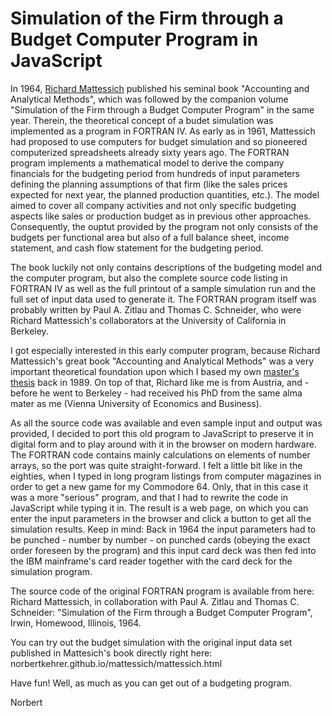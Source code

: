 # Simulation of the Firm through a Budget Computer Program in JavaScript

In 1964, [Richard Mattessich](https://en.wikipedia.org/wiki/Richard_Mattessich) published his seminal book "Accounting and Analytical Methods", which was followed by the companion volume "Simulation of the Firm through a Budget Computer Program" in the same year. Therein, the theoretical concept of a budet simulation was implemented as a program in FORTRAN IV. As early as in 1961, Mattessich had proposed to use computers for budget simulation and so pioneered computerized spreadsheets already sixty years ago. The FORTRAN program implements a mathematical model to derive the company financials for the budgeting period from hundreds of input parameters defining the planning assumptions of that firm (like the sales prices expected for next year, the planned production quantities, etc.). The model aimed to cover all company activities and not only specific budgeting aspects like sales or production budget as in previous other approaches. Consequently, the ouptut provided by the program not only consists of the budgets per functional area but also of a full balance sheet, income statement, and cash flow statement for the budgeting period.

The book luckily not only contains descriptions of the budgeting model and the computer program, but also the complete source code listing in FORTRAN IV as well as the full printout of a sample simulation run and the full set of input data used to generate it. The FORTRAN program itself was probably written by Paul A. Zitlau and Thomas C. Schneider, who were Richard Mattessich's collaborators at the University of California in Berkeley.

I got especially interested in this early computer program, because Richard Mattessich's great book "Accounting and Analytical Methods" was a very important theoretical foundation upon which I based my own [master's thesis](https://katalog.wu.ac.at/primo-explore/fulldisplay?docid=WUW_alma2176478530003337&context=L&vid=WUW&lang=de_DE&search_scope=WU-Hochschulschriften&adaptor=Local%20Search%20Engine&tab=wuw_alles&query=any,contains,kehrer&offset=0) back in 1989. On top of that, Richard like me is from Austria, and - before he went to Berkeley - had received his PhD from the same alma mater as me (Vienna University of Economics and Business).

As all the source code was available and even sample input and output was provided, I decided to port this old program to JavaScript to preserve it in digital form and to play around with it in the browser on modern hardware. The FORTRAN code contains mainly calculations on elements of number arrays, so the port was quite straight-forward. I felt a little bit like in the eighties, when I typed in long program listings from computer magazines in order to get a new game for my Commodore 64. Only, that in this case it was a more "serious" program, and that I had to rewrite the code in JavaScript while typing it in. The result is a web page, on which you can enter the input parameters in the browser and click a button to get all the simulation results. Keep in mind: Back in 1964 the input parameters had to be punched - number by number - on punched cards (obeying the exact order foreseen by the program) and this input card deck was then fed into the IBM mainframe's card reader together with the card deck for the simulation program.

The source code of the original FORTRAN program is available from here:
Richard Mattessich, in collaboration with Paul A. Zitlau and Thomas C. Schneider: "Simulation of the Firm through a Budget Computer Program", Irwin, Homewood, Illinois, 1964.

You can try out the budget simulation with the original input data set published in Mattesich's book directly right here: norbertkehrer.github.io/mattessich/mattessich.html

Have fun! Well, as much as you can get out of a budgeting program.

Norbert

